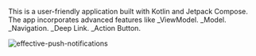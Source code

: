 This is a user-friendly application built with Kotlin and Jetpack Compose. The app incorporates advanced features like
_ViewModel.
_Model.
_Navigation.
_Deep Link.
_Action Button.

![effective-push-notifications](https://github.com/MohamedThabet22/SimpleNotification/assets/141251129/4cfb0dc2-5e4a-47ad-89fb-a83b3ed250c0)
